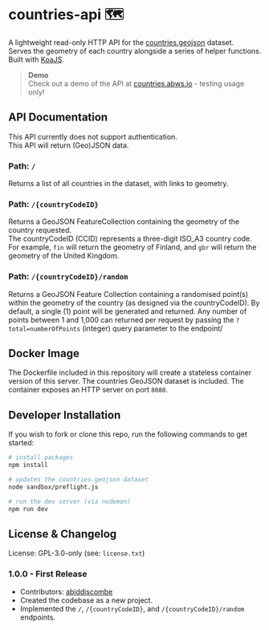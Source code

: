 # countries-api 🗺️
A lightweight read-only HTTP API for the [countries.geojson](https://github.com/datasets/geo-countries) dataset.  
Serves the geometry of each country alongside a series of helper functions. Built with [KoaJS](https://koajs.com).

> **Demo**  
> Check out a demo of the API at [countries.abws.io](https://countries.abws.io) - testing usage only!

## API Documentation
This API currently does not support authentication.  
This API will return (Geo)JSON data.

### Path: `/`
Returns a list of all countries in the dataset, with links to geometry.

### Path: `/{countryCodeID}`
Returns a GeoJSON FeatureCollection containing the geometry of the country requested.  
The countryCodeID (CCID) represents a three-digit ISO_A3 country code. For example, `fin` will return the geometry of Finland, and `gbr` will return the geometry of the United Kingdom.

### Path: `/{countryCodeID}/random`
Returns a GeoJSON Feature Collection containing a randomised point(s) within the geometry of the country (as designed via the countryCodeID). By default, a single (1) point will be generated and returned. Any number of points between 1 and 1,000 can returned per request by passing the `?total=numberOfPoints` (integer) query parameter to the endpoint/

## Docker Image
The Dockerfile included in this repository will create a stateless container version of this server. The countries GeoJSON dataset is included. The container exposes an HTTP server on port `8080`.

## Developer Installation
If you wish to fork or clone this repo, run the following commands to get started:

``` bash
# install packages
npm install

# updates the countries.geojson dataset
node sandbox/preflight.js

# run the dev server (via nodemon)
npm run dev
```

## License & Changelog
License: GPL-3.0-only (see: `license.txt`)  

### 1.0.0 - First Release
- Contributors: [abiddiscombe](https://github.com/abiddiscombe)
- Created the codebase as a new project.
- Implemented the `/`, `/{countryCodeID}`, and `/{countryCodeID}/random` endpoints.